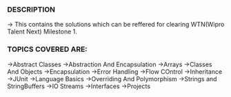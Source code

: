 
### DESCRIPTION

-> This contains the solutions which can be reffered for clearing WTN(Wipro Talent Next) Milestone 1.
### TOPICS COVERED ARE:
->Abstract Classes
->Abstraction And Encapsulation
->Arrays
->Classes And Objects
->Encapsulation
->Error Handling
->Flow COntrol 
->Inheritance
->JUnit
->Language Basics
->Overriding And Polymorphism
->Strings and StringBuffers
->IO Streams
->Interfaces
->Projects

